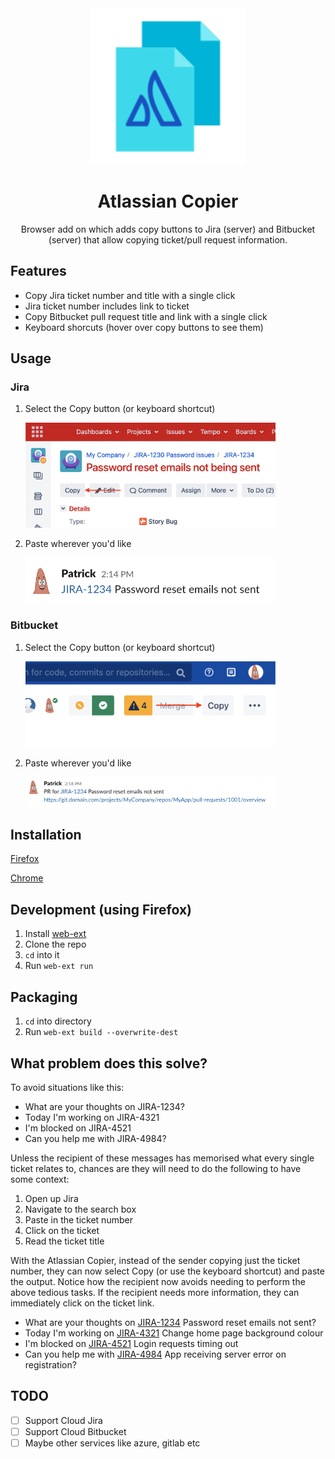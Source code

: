 <div align="center">
  <img src="Assets/logo.svg" height=250pt/>
  <h1 style="border-bottom: none">
    Atlassian Copier
  </h1>
  <p>
    Browser add on which adds copy buttons to Jira (server) and Bitbucket (server) that allow copying ticket/pull request information.
  </p>
</div>



## Features

- Copy Jira ticket number and title with a single click
- Jira ticket number includes link to ticket
- Copy Bitbucket pull request title and link with a single click
- Keyboard shorcuts (hover over copy buttons to see them)

## Usage

### Jira

1. Select the Copy button (or keyboard shortcut)
   
   <img src="Assets/jira.png" alt="Jira copy button location" width=400 />
2. Paste wherever you'd like
   
   <img src="Assets/jira-slack.png" alt="Pasting Jira link in slack" width=400 />

### Bitbucket

1. Select the Copy button (or keyboard shortcut)
   
   <img src="Assets/bitbucket.png" alt="Bitbucket copy button location" width=400 />
   
2. Paste wherever you'd like

   <img src="Assets/bitbucket-slack.png" alt="Bitbucket pasting to slack" width=400 />

## Installation

[Firefox](https://addons.mozilla.org/en-GB/firefox/addon/atlassian-copier/)

[Chrome](https://chrome.google.com/webstore/detail/atlassian-copier/monmomcmehlbmhppoemegjjkfdliebao)

## Development (using Firefox)

1. Install [web-ext](https://extensionworkshop.com/documentation/develop/getting-started-with-web-ext/)
2. Clone the repo
3. `cd` into it
4. Run `web-ext run`

## Packaging

1. `cd` into directory
2. Run `web-ext build --overwrite-dest`

## What problem does this solve?

To avoid situations like this:

- What are your thoughts on JIRA-1234?
- Today I'm working on JIRA-4321
- I'm blocked on JIRA-4521
- Can you help me with JIRA-4984?

Unless the recipient of these messages has memorised what every single ticket relates to, chances are they will need to do the following to have some context:

1. Open up Jira
2. Navigate to the search box
3. Paste in the ticket number
4. Click on the ticket
5. Read the ticket title

With the Atlassian Copier, instead of the sender copying just the ticket number, they can now select Copy (or use the keyboard shortcut) and paste the output. Notice how the recipient now avoids needing to perform the above tedious tasks. If the recipient needs more information, they can immediately click on the ticket link.

- What are your thoughts on [JIRA-1234](link) Password reset emails not sent?
- Today I'm working on [JIRA-4321](link) Change home page background colour
- I'm blocked on [JIRA-4521](link) Login requests timing out
- Can you help me with [JIRA-4984](link) App receiving server error on registration?

## TODO

- [ ] Support Cloud Jira
- [ ] Support Cloud Bitbucket
- [ ] Maybe other services like azure, gitlab etc
